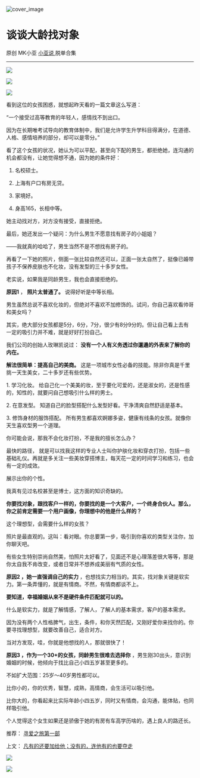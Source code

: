 ![cover_image](https://mmbiz.qlogo.cn/mmbiz_jpg/A8SKDch4cJHZ0b0ZkORGSQjmmwaRBSlPwhibE4iaoy5xBz61nlCuQWZUgGfT5ibllcBnzQ4lcjNzJBpTHicVscqFjg/0?wx_fmt=jpeg)

#  谈谈大龄找对象

原创  MK小亚  [ 小亚说 ](https://mp.weixin.qq.com/mp/appmsgalbum?__biz=MzUxNDAwNTk0MQ==&action=getalbum&album_id=2150334617126502403#wechat_redirect) 脱单合集

__ _ _ _ _

![](https://mmbiz.qpic.cn/mmbiz_jpg/A8SKDch4cJHZ0b0ZkORGSQjmmwaRBSlPzdRxMTtok8TNL8l2tENoll54d6nicG0wYvdJsXiaBBBQog7ROgSvNe6w/640?wx_fmt=jpeg)

  

![](https://mmbiz.qpic.cn/mmbiz_jpg/A8SKDch4cJHZ0b0ZkORGSQjmmwaRBSlP5cIbfXdRibwNNRFYQ8nWNbVmHE4YQ681dK9NqkatRIUGrcIiau1G7t9w/640?wx_fmt=jpeg)

  

  

![](https://mmbiz.qpic.cn/mmbiz_jpg/A8SKDch4cJHZ0b0ZkORGSQjmmwaRBSlPTS1Y1MetusL3mvKVkxIVWczXY1xotvbT24tWo0JsmgRHib4jePEF8yg/640?wx_fmt=jpeg)

  
  

看到这位的女孩困惑，就想起昨天看的一篇文章这么写道：

  

“一个接受过高等教育的年轻人，感情找不到出口。

因为在长期唯考试导向的教育体制中，我们是允许学生升学科目得满分，在道德、人格、感情培养的部分，却可以是零分。”

  

看了这个女孩的状况，她认为可以平配，甚至向下配的男生，都拒绝她，连沟通的机会都没有，让她觉得想不通，因为她的条件好：

  1. 名校硕士。 

  2. 上海有户口有房无贷。 

  3. 家境好。 

  4. 身高165，长相中等。 

  

她主动找对方，对方没有接受，直接拒绝。

  

最后，她还发出一个疑问：为什么男生不愿意找有房子的小姐姐？

  

——我就真的哈哈了，男生当然不是不想找有房子的。

  

再看了一下她的照片，侧面一张比较自然还可以，正面一张太自然了，挺像已婚带孩子不保养皮肤也不化妆，没有发型的三十多岁女性。

  

老实说，如果我是同龄男生，我也会直接拒绝的。

  

**原因1** ， **照片太普通了。** 说得好听是中等长相。

  

男生虽然总说不喜欢化妆的，但绝对不喜欢不加修饰的。试问，你自己喜欢看帅哥和美女吗？

  

其实，绝大部分女孩都是5分，6分，7分，很少有8分9分的。但让自己看上去有一定的吸引力并不难，就是好好打扮自己。

  

我们公司的创始人玫琳凯说过： **没有一个人有义务透过你邋遢的外表来了解你的内在。**

  

**解法很简单：提高自己的美商。** 这是一项城市女性必备的技能。除非你真是千里挑一天生美女，二十多岁还有些优势。

  

1\. 学习化妆。  给自己化一个美美的妆，至于要化可爱的，还是淑女的，还是性感的，知性的，就要问自己想吸引什么样的男士。

  

2\. 在意发型。  知道自己的脸型搭配什么发型好看。干净清爽自然舒适是基本。

  

3\. 修饰身材的服饰搭配。  所有男生都喜欢婀娜多姿，健康有线条的女孩。就像你天生喜欢型男一个道理。

  

你可能会说，那我不会化妆打扮，不是我的擅长怎么办？

  

最快的路径，
就是可以找我这样的专业人士叫你护肤化妆和穿衣打扮，包括一些基础礼仪。再就是多关注一些美妆穿搭博主，每天花一定的时间学习和练习，也会有一定的成效。

  

展示出你的个性。

  

我真有见过名校甚至是博士，这方面的知识奇缺的。

  

**你要找对象，跟找客户一样的，你要找的是一个大客户，一个终身合伙人。那么，你之前肯定需要一个用户画像，你理想中的他是什么样的？**

  

这个理想型，会需要什么样的女孩？

  

照片是最直观的。这叫：看对眼。你总要第一步，吸引到你喜欢的类型关注你，加你聊天吧。

  

有些女生特别崇尚自然美，怕照片太好看了，见面还不是心理落差很大等等，那是你太自我不肯改变，或者日常并不想养成美丽有气质的女性。

  

**原因2 ，她一直强调自己的实力** ，也想找实力相当的。其实，找对象关键是软实力。第一条弄懂的，就是有情商。不然，有情商都谈不上。

  

**要知道，幸福婚姻从来不是硬件条件匹配就可以的。**

  

什么是软实力，就是了解情感，了解人，了解人的基本需求，客户的基本需求。

  

因为没有两个人性格脾气，出生，条件，和你天然匹配，又刚好爱你来找你的。你要寻找理想型，就要改善自己，适合对方。

  

当对方发现，哇，你就是他想找的人，那就很快了！

  

**原因3 ，作为一个30+的女孩，同龄男生很难去选择你** ，男生刚30出头，意识到婚姻的时候，他倾向于找比自己小四五岁甚至更多的。

  

不如扩大范围：25岁～40岁男性都可以。

  

比你小的，你的优秀，智慧，成熟，高情商，会生活可以吸引他。

  

比你大的，你看起来比实际年龄小四五岁，同时又有情商，会沟通，能体贴，也同样吸引他。

  

个人觉得这个女生如果还是骄傲于她的有房有车高学历啥的，遇上良人的路还长。

  

推荐： [ 寻爱之旅第一部
](http://mp.weixin.qq.com/s?__biz=MzUxNDAwNTk0MQ==&mid=2247484194&idx=1&sn=d19df0e799c5101e9fd074c4137b9f93&chksm=f94dcdf8ce3a44eebf6861bd0b41ee40f055d52c0d476f2487dc3e1e92cc6beb5c4339b4c7c2&scene=21#wechat_redirect)  

上文： [ 凡有的还要加给他；没有的，连他有的也要夺走
](http://mp.weixin.qq.com/s?__biz=MzUxNDAwNTk0MQ==&mid=2247484424&idx=1&sn=f8b50bd552dc22ed0155b74a1f50c96a&chksm=f94dcad2ce3a43c42b5e3f717eb0fae06d4dce256b66fa3674434773287b39ea1e83c55fc745&scene=21#wechat_redirect)

![](https://mmbiz.qpic.cn/mmbiz_gif/b96CibCt70iaZ7Bia3Wm91cEuWhERXfCYjTia9tf7aMjVBNRETSa2NpGjCV6tyNvgCLos8LBgwEgxcwaIw8zdOsG7A/640?wx_fmt=gif)

![](https://mmbiz.qpic.cn/mmbiz_jpg/A8SKDch4cJEicCnqTxiatgGquhIicZ1wJ1Dth5YOOzoYV7U4N3HmiaO0vVAzjOpBVdtF0gnL632Fc7HqiaDmgveQDEw/640?wx_fmt=jpeg)
